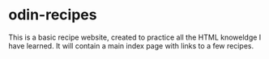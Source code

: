 # odin-recipes

This is a basic recipe website, created to practice all the HTML knoweldge I have learned. It will contain a main index page with links to a few recipes.